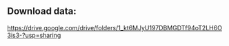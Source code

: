 ## Download data:
https://drive.google.com/drive/folders/1_kt6MJyU197DBMGDTf94oT2LH6O3is3-?usp=sharing